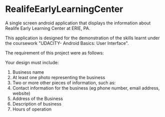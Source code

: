 # RealifeEarlyLearningCenter

A single screen android application that displays the information about Realife Early Learning Center at ERIE, PA.

This application is designed for the demonstration of the skills learnt under the coursework "UDACITY- Android Basics: User Interface".

The requirement of this project were as follows:

Your design must include:

1. Business name
2. At least one photo representing the business
3. Two or more other pieces of information, such as:
4. Contact information for the business (eg phone number, email address, website)
5. Address of the Business
6. Description of business
7. Hours of operation
